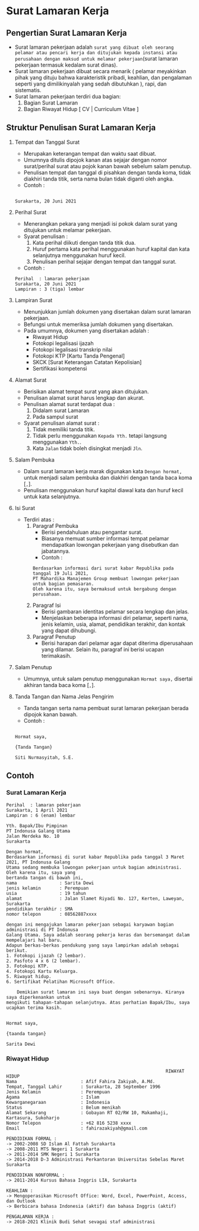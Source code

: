 # Surat Lamaran Kerja
## Pengertian Surat Lamaran Kerja
- Surat lamaran pekerjaan adalah `surat yang dibuat oleh seorang pelamar atau pencari kerja dan ditujukan kepada instansi atau perusahaan dengan maksud untuk melamar pekerjaan`(surat lamaran pekerjaan termasuk kedalam surat dinas).
- Surat lamaran pekerjaan dibuat secara menarik ( pelamar meyakinkan pihak yang dituju bahwa karakteristik pribadi, keahlian, dan pengalaman seperti yang dimilikinyalah yang sedah dibutuhkan ), rapi, dan sistematis.
- Surat lamaran pekerjaan terdiri dua bagian:
    1. Bagian Surat Lamaran 
    2. Bagian Riwayat Hidup [ CV | Curriculum Vitae ]

## Struktur Penulisan Surat Lamaran Kerja
1. Tempat dan Tanggal Surat
    - Merupakan keterangan tempat dan waktu saat dibuat.
    - Umumnya ditulis dipojok kanan atas sejajar dengan nomor surat/perihal surat atau pojok kanan bawah sebelum salam penutup.
    - Penulisan tempat dan tanggal di pisahkan dengan tanda koma, tidak diakhiri tanda titik, serta nama bulan tidak diganti oleh angka.
    - Contoh :
    ```
                                                                                                    Surakarta, 20 Juni 2021
    ```
2. Perihal Surat
    - Menerangkan pekara yang menjadi isi pokok dalam surat yang ditujukan untuk melamar pekerjaan.
    - Syarat penulisan :
        1. Kata perihal diikuti dengan tanda titik dua.
        2. Huruf pertama kata perihal menggunakan huruf kapital dan kata selanjutnya menggunakan huruf kecil.
        3. Penulisan perihal sejajar dengan tempat dan tanggal surat.
    - Contoh :
    ```
    Perihal  : lamaran pekerjaan                                                                     Surakarta, 20 Juni 2021
    Lampiran : 3 (tiga) lembar
    ```
3. Lampiran Surat
    - Menunjukkan jumlah dokumen yang disertakan dalam surat lamaran pekerjaan.
    - Befungsi untuk memeriksa jumlah dokumen yang disertakan.
    - Pada umumnya, dokumen yang disertakan adalah :
        - Riwayat Hidup
        - Fotokopi legalisasi ijazah 
        - Fotokopi legalisasi transkrip nilai
        - Fotokopi KTP [Kartu Tanda Pengenal]
        - SKCK [Surat Keterangan Catatan Kepolisian]
        - Sertifikasi kompetensi
4. Alamat Surat
    - Berisikan alamat tempat surat yang akan ditujukan.
    - Penulisan alamat surat harus lengkap dan akurat. 
    - Penulisan alamat surat terdapat dua :
        1. Didalam surat Lamaran
        2. Pada sampul surat
    - Syarat penulisan alamat surat :
        1. Tidak memiliki tanda titik.
        2. Tidak perlu menggunakan `Kepada Yth.` tetapi langsung menggunakan `Yth.`.
        3. Kata `Jalan` tidak boleh disingkat  menjadi `Jln`.
5. Salam Pembuka
    - Dalam surat lamaran kerja marak digunakan kata `Dengan hormat,` untuk menjadi salam pembuka dan diakhiri dengan tanda baca koma [`,`].
    - Penulisan menggunakan huruf kapital diawal kata dan huruf kecil untuk kata selanjutnya.
6. Isi Surat
    - Terdiri atas :
        1. Paragraf Pembuka
            - Berisi pendahuluan atau pengantar surat.
            - Biasanya memuat sumber informasi tempat pelamar mendapatkan lowongan pekerjaan yang disebutkan dan jabatannya.
            - Contoh :
            ```
            Berdasarkan informasi dari surat kabar Republika pada tanggal 19 Juli 2021, 
            PT Mahardika Manajemen Group membuat lowongan pekerjaan untuk bagian pemasaran. 
            Oleh karena itu, saya bermaksud untuk bergabung dengan perusahaan.
            ```
        2. Paragraf Isi
            - Berisi gambaran identitas pelamar secara lengkap dan jelas.
            - Menjelaskan beberapa informasi diri pelamar, seperti nama, jenis kelamin, usia, alamat, pendidikan terakhir, dan kontak yang dapat dihubungi.
        3. Paragraf Penutup
            - Berisi harapan dari pelamar agar dapat diterima diperusahaan yang dilamar. Selain itu, paragraf ini berisi ucapan terimakasih.

7. Salam Penutup
    - Umumnya, untuk salam penutup menggunakan `Hormat saya,` disertai akhiran tanda baca koma [`,`]. 
8. Tanda Tangan dan Nama Jelas Pengirim
    - Tanda tangan serta nama pembuat surat lamaran pekerjaan berada dipojok kanan bawah.
    - Contoh :
    ```
                                                                                                        Hormat saya,
                                                                                                       {Tanda Tangan}
                                                                                                    Siti Nurmasyitah, S.E.
    ```

## Contoh 
### Surat Lamaran Kerja
```
Perihal  : lamaran pekerjaan                                                                        Surakarta, 1 April 2021 
Lampiran : 6 (enam) lembar

Yth. Bapak/Ibu Pimpinan
PT Indonusa Galang Utama
Jalan Merdeka No. 10
Surakarta

Dengan hormat,
Berdasarkan informasi di surat kabar Republika pada tanggal 3 Maret 2021, PT Indonusa Galang 
Utama sedang membuka lowongan pekerjaan untuk bagian administrasi. Oleh karena itu, saya yang 
bertanda tangan di bawah ini,
nama                : Sarita Dewi
jenis kelamin       : Perempuan
usia                : 19 tahun
alamat              : Jalan Slamet Riyadi No. 127, Kerten, Laweyan, Surakarta
pendidikan terakhir : SMA
nomor telepon       : 08562887xxxx

dengan ini mengajukan lamaran pekerjaan sebagai karyawan bagian administrasi di PT Indonusa 
Galang Utama. Saya adalah seorang pekerja keras dan bersemangat dalam mempelajari hal baru. 
Adapun berkas-berkas pendukung yang saya lampirkan adalah sebagai berikut.
1. Fotokopi ijazah (2 lembar).
2. Pasfoto 4 x 6 (2 lembar).
3. Fotokopi KTP.
4. Fotokopi Kartu Keluarga.
5. Riwayat hidup.
6. Sertifikat Pelatihan Microsoft Office.

    Demikian surat lamaran ini saya buat dengan sebenarnya. Kiranya saya diperkenankan untuk 
mengikuti tahapan-tahapan selanjutnya. Atas perhatian Bapak/Ibu, saya ucapkan terima kasih.
                                                                                               
                                                                                                      Hormat saya,
                                                                                                    {taanda tangan}
                                                                                                      Sarita Dewi
```
### Riwayat Hidup
```
                                                            RIWAYAT HIDUP
Nama                        : Afif Fahira Zakiyah, A.Md.
Tempat, Tanggal Lahir       : Surakarta, 28 September 1996
Jenis Kelamin               : Perempuan
Agama                       : Islam
Kewarganegaraan             : Indonesia
Status                      : Belum menikah
Alamat Sekarang             : Gobayan RT 02/RW 10, Makamhaji, Kartasura, Sukoharjo
Nomor Telepon               : +62 816 5238 xxxx
Email                       : fahirazakiyah@gmail.com

PENDIDIKAN FORMAL :
-> 2002-2008 SD Islam Al Fattah Surakarta
-> 2008-2011 MTS Negeri 1 Surakarta
-> 2011-2014 SMK Negeri 1 Surakarta
-> 2014-2018 D-3 Administrasi Perkantoran Universitas Sebelas Maret Surakarta

PENDIDIKAN NONFORMAL :
-> 2011-2014 Kursus Bahasa Inggris LIA, Surakarta

KEAHLIAN :
-> Mengoperasikan Microsoft Office: Word, Excel, PowerPoint, Access, dan Outlook
-> Berbicara bahasa Indonesia (aktif) dan bahasa Inggris (aktif)

PENGALAMAN KERJA :
-> 2018-2021 Klinik Budi Sehat sevagai staf administrasi
```
